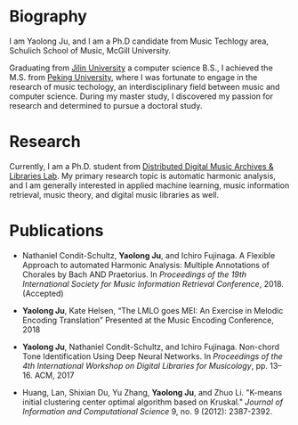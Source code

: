 # Biography

I am Yaolong Ju, and I am a Ph.D candidate from Music Techlogy area, Schulich School of Music, McGill University. 

Graduating from [Jilin University](https://www.jlu.edu.cn/) a computer science B.S., I achieved the M.S. from [Peking University](http://www.cis.pku.edu.cn/auditory/auditory.htm), where I was fortunate to engage in the research of music techology, an interdisciplinary field between music and computer science. During my master study, I discovered my passion for research and determined to pursue a doctoral study. 

# Research

Currently, I am a Ph.D. student from [Distributed Digital Music Archives & Libraries Lab](http://ddmal.music.mcgill.ca/). My primary research topic is automatic harmonic analysis, and I am generally interested in applied machine learning, music information retrieval, music theory, and digital music libraries as well.

# Publications 

* Nathaniel Condit-Schultz, __Yaolong Ju__, and Ichiro Fujinaga. A Flexible Approach to automated Harmonic Analysis: Multiple Annotations of Chorales by Bach AND Praetorius. In *Proceedings of the 19th International Society for Music Information Retrieval Conference*, 2018. (Accepted)

* __Yaolong Ju__, Kate Helsen, “The LMLO goes MEI: An Exercise in Melodic Encoding Translation” Presented at the Music Encoding Conference, 2018

* __Yaolong Ju__, Nathaniel Condit-Schultz, and Ichiro Fujinaga. Non-chord Tone Identification Using Deep Neural Networks. In *Proceedings of the 4th International Workshop on Digital Libraries for Musicology*,
pp. 13–16. ACM, 2017

* Huang, Lan, Shixian Du, Yu Zhang, __Yaolong Ju__, and Zhuo Li. "K-means initial clustering center optimal algorithm based on Kruskal." *Journal of Information and Computational Science* 9, no. 9 (2012): 2387-2392.

